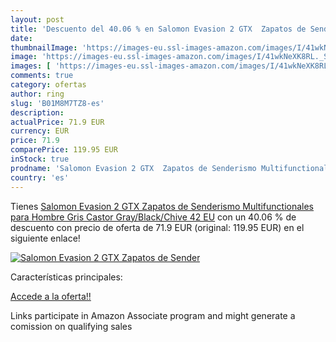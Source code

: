 ```yaml
---
layout: post
title: 'Descuento del 40.06 % en Salomon Evasion 2 GTX  Zapatos de Sender'
date: 
thumbnailImage: 'https://images-eu.ssl-images-amazon.com/images/I/41wkNeXK8RL._SL200_.jpg'
image: 'https://images-eu.ssl-images-amazon.com/images/I/41wkNeXK8RL._SL200_.jpg'
images: [ 'https://images-eu.ssl-images-amazon.com/images/I/41wkNeXK8RL._SL200_.jpg' ]
comments: true
category: ofertas
author: ring
slug: 'B01M8M7TZ8-es'
description:
actualPrice: 71.9 EUR
currency: EUR
price: 71.9
comparePrice: 119.95 EUR
inStock: true
prodname: 'Salomon Evasion 2 GTX  Zapatos de Senderismo Multifunctionales para Hombre  Gris  Castor Gray/Black/Chive   42 EU'
country: 'es'
---
```


Tienes [Salomon Evasion 2 GTX  Zapatos de Senderismo Multifunctionales para Hombre  Gris  Castor Gray/Black/Chive   42 EU](https://www.amazon.es/dp/B01M8M7TZ8/?tag=tolees-21) con un 40.06 % de descuento con precio de oferta de 71.9 EUR (original: 119.95 EUR) en el siguiente enlace!

[![Salomon Evasion 2 GTX  Zapatos de Sender](https://images-eu.ssl-images-amazon.com/images/I/41wkNeXK8RL._SL200_.jpg)](https://www.amazon.es/dp/B01M8M7TZ8/?tag=tolees-21)

Características principales:


[Accede a la oferta!!](https://www.amazon.es/dp/B01M8M7TZ8/?tag=tolees-21)

Links participate in Amazon Associate program and might generate a comission on qualifying sales


